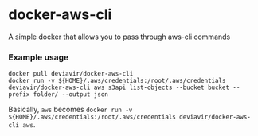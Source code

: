 # docker-aws-cli
A simple docker that allows you to pass through aws-cli commands

### Example usage

```
docker pull deviavir/docker-aws-cli
docker run -v ${HOME}/.aws/credentials:/root/.aws/credentials deviavir/docker-aws-cli aws s3api list-objects --bucket bucket --prefix folder/ --output json
```

Basically, `aws` becomes `docker run -v ${HOME}/.aws/credentials:/root/.aws/credentials deviavir/docker-aws-cli aws`.

